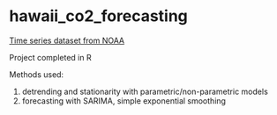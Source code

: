 # hawaii_co2_forecasting

[Time series dataset from NOAA](https://gml.noaa.gov/ccgg/trends/data.html)

Project completed in R

Methods used: 
1. detrending and stationarity with parametric/non-parametric models
2. forecasting with SARIMA, simple exponential smoothing
